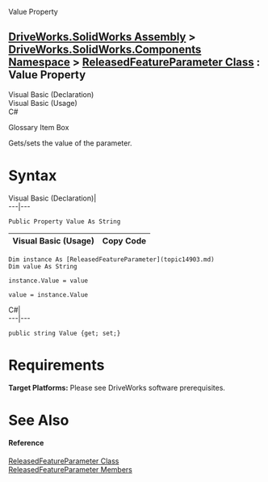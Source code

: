 Value Property   
  
[DriveWorks.SolidWorks Assembly](topic13342.md) > [DriveWorks.SolidWorks.Components Namespace](topic13925.md) > [ReleasedFeatureParameter Class](topic14903.md) : Value Property  
---  
  
Visual Basic (Declaration)    
Visual Basic (Usage)    
C# 

Glossary Item Box

Gets/sets the value of the parameter. 

# Syntax

Visual Basic (Declaration)|   
---|---  
      
    
    Public Property Value As String  
  
Visual Basic (Usage)| Copy Code  
---|---  
      
    
    Dim instance As [ReleasedFeatureParameter](topic14903.md)
    Dim value As String
     
    instance.Value = value
     
    value = instance.Value  
  
C#|   
---|---  
      
    
    public string Value {get; set;}  
  
# Requirements

**Target Platforms:** Please see DriveWorks software prerequisites.

# See Also

#### Reference

[ReleasedFeatureParameter Class](topic14903.md)   
[ReleasedFeatureParameter Members](topic14904.md)


